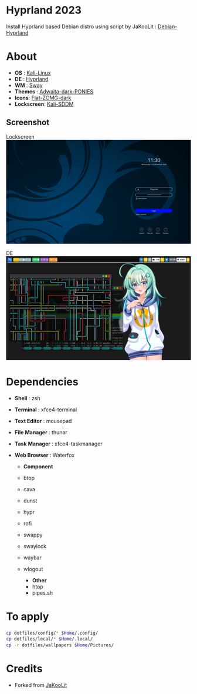 # Hyprland 2023
Install Hyprland based Debian distro using script by JaKooLit : [Debian-Hyprland](https://github.com/JaKooLit/Debian-Hyprland)
# About

- **OS** : [Kali-Linux](https://www.kali.org/)
- **DE** : [Hyprland](https://hyprland.org/)
- **WM** : [Sway](https://swaywm.org/)
- **Themes** : [Adwaita-dark-PONIES](https://github.com/cilegordev/Flat-Adwaita)
- **Icons**: [Flat-ZOMG-dark](https://github.com/cilegordev/Flat-Adwaita)
- **Lockscreen**: [Kali-SDDM](https://github.com/cilegordev/kali-sddm)

## Screenshot

Lockscreen
![](src/sddm.png)

DE
![](src/hyprland.png)

# Dependencies

- **Shell** : zsh
- **Terminal** : xfce4-terminal
- **Text Editor** : mousepad
- **File Manager** : thunar
- **Task Manager** : xfce4-taskmanager
- **Web Browser** : Waterfox

  - **Component**
  - btop
  - cava
  - dunst
  - hypr
  - rofi
  - swappy
  - swaylock
  - waybar
  - wlogout

    - **Other**
    - htop
    - pipes.sh

# To apply

```bash
cp dotfiles/config/* $Home/.config/
cp dotfiles/local/* $Home/.local/
cp -r dotfiles/wallpapers $Home/Pictures/
```

# Credits

- Forked from [JaKooLit](https://github.com/JaKooLit/Hyprland-Dots)